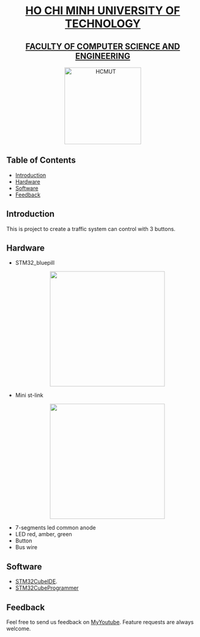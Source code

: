<a href="https://hcmut.edu.vn/en">
  <h1 align="center"> HO CHI MINH UNIVERSITY OF TECHNOLOGY </h1>
</a>
<a href="https://cse.hcmut.edu.vn/">
  <h2 align="center"> FACULTY OF COMPUTER SCIENCE AND ENGINEERING </h2>
</a>
<p align="center">
  <a href="https://hcmut.edu.vn/en">
    <img alt="HCMUT" title="HCMUT" src="https://e-learning.hcmut.edu.vn/pluginfile.php/1/core_admin/logocompact/300x300/1685588876/logoBK.png" width="200">
  </a>
</p>


<!-- START doctoc generated TOC please keep comment here to allow auto update -->
<!-- DON'T EDIT THIS SECTION, INSTEAD RE-RUN doctoc TO UPDATE -->
## Table of Contents

- [Introduction](#introduction)
- [Hardware](#hardware)
- [Software](#software)
- [Feedback](#feedback)



<!-- END doctoc generated TOC please keep comment here to allow auto update -->

## Introduction
This is project to create a traffic system can control with 3 buttons.

## Hardware
- STM32_bluepill
  <p align="center">
  <img src = "https://revspace.nl/images/thumb/d/d0/HTB1PemDJpXXXXXHXpXXq6xXFXXXM.jpg/525px-HTB1PemDJpXXXXXHXpXXq6xXFXXXM.jpg" width=300>
  </p>
- Mini st-link
    <p align="center">
  <img src = "https://th.bing.com/th/id/R.88bef7492e86f3e24a900d5ffb52ebd5?rik=CJJ9Bo9uV29x0g&pid=ImgRaw&r=0" width=300>
  </p>
- 7-segments led common anode
- LED red, amber, green
- Button
- Bus wire

## Software

- [STM32CubeIDE](https://www.st.com/en/development-tools/stm32cubeide.html).
- [STM32CubeProgrammer](https://www.st.com/en/development-tools/stm32-programmers.html)

## Feedback

Feel free to send us feedback on [MyYoutube](https://www.youtube.com/watch?v=TJeQ9K8IfjY). Feature requests are always welcome.
